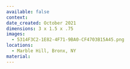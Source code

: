 ```yaml
---
available: false
context:
date_created: October 2021
dimensions: 3 x 1.5 x .75
images:
  - 5314F3C2-1E82-4F71-9BA0-CF4703B15A45.png
locations:
  - Marble Hill, Bronx, NY
material:
---
```

